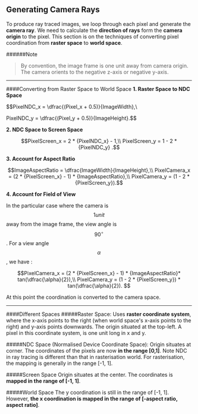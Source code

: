 ## Generating Camera Rays
To produce ray traced images, we loop through each pixel and generate the **camera ray**. We need to calculate the **direction of rays** form the **camera origin** to the pixel. This section is on the techniques of converting pixel coordination from **raster space** to **world space**.

######Note
> By convention, the image frame is one unit away from camera origin. The camera orients to the negative z-axis or negative y-axis.

 
---
####Converting from Raster Space to World Space
 **1. Raster Space to NDC Space**
 
$$PixelNDC_x = \dfrac{(Pixel_x + 0.5)}{ImageWidth},\\

PixelNDC_y = \dfrac{(Pixel_y + 0.5)}{ImageHeight}.$$
 
 **2. NDC Space to Screen Space**
 
 $$PixelScreen_x = 2 * {PixelNDC_x} - 1,\\
 PixelScreen_y = 1 - 2 * {PixelNDC_y} .$$
  
 **3. Account for Aspect Ratio**
   
 $$ImageAspectRatio = \dfrac{ImageWidth}{ImageHeight},\\
PixelCamera_x = (2 * {PixelScreen_x} - 1) * {ImageAspectRatio},\\
PixelCamera_y = (1 - 2 * {PixelScreen_y}).$$

**4. Account for Field of View**

In the particular case where the camera is $$1 unit$$ away from the image frame, the view angle is $$90^\circ$$. For a view angle $$\alpha$$, we have :

$$PixelCamera_x = (2 * {PixelScreen_x} - 1) * {ImageAspectRatio}* tan(\dfrac{\alpha}{2}),\\
PixelCamera_y = (1 - 2 * {PixelScreen_y}) * tan(\dfrac{\alpha}{2}).
$$

At this point the coordination is converted to the camera space.



---
####Different Spaces
#####Raster Space:
Uses **raster coordinate system**, where the x-axis points to the right (when world space's x-axis points to the right) and y-axis points downwards. The origin situated at the top-left. A pixel in this coordinate system, is one unit long in x and y.     

#####NDC Space (Normalised Device Coordinate Space):
Origin situates at corner. The coordinates of the pixels are now **in the range [0,1]**. Note NDC in ray tracing is different than that in rasterisation world. For rasterisation, the mapping is generally in the range [-1, 1].

#####Screen Space
Origin situates at the center. The coordinates is **mapped in the range of [-1, 1]**.

#####World Space
The y coordination is still in the range of [-1, 1]. However, **the x coordination is mapped in the range of [-aspect ratio, aspect ratio]**.




